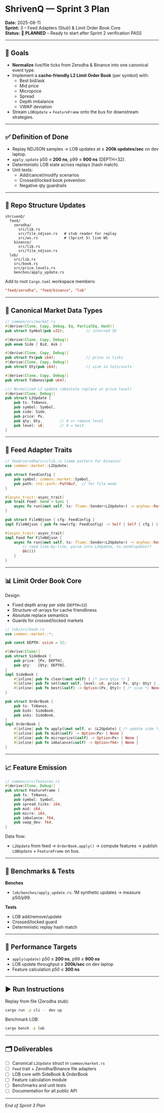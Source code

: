# ShrivenQ — Sprint 3 Plan

**Date:** 2025-08-11  
**Sprint:** 3 – Feed Adapters (Stub) & Limit Order Book Core  
**Status:** 🚀 **PLANNED** – Ready to start after Sprint 2 verification PASS

---

## 🎯 Goals

- **Normalize** live/file ticks from Zerodha & Binance into one canonical event type.
- Implement a **cache-friendly L2 Limit Order Book** (per symbol) with:
  - Best bid/ask
  - Mid price
  - Microprice
  - Spread
  - Depth imbalance
  - VWAP deviation
- Stream `LOBUpdate` + `FeatureFrame` onto the bus for downstream strategies.

---

## ✅ Definition of Done

- Replay NDJSON samples → LOB updates at ≥ **200k updates/sec** on dev laptop.
- `apply_update` p50 ≤ **200 ns**, p99 ≤ **900 ns** (DEPTH=32).
- Deterministic LOB state across replays (hash match).
- Unit tests:
  - Add/cancel/modify scenarios
  - Crossed/locked book prevention
  - Negative qty guardrails

---

## 📂 Repo Structure Updates

```text
shrivenQ/
  feed/
    zerodha/
      src/lib.rs
      src/file_ndjson.rs   # stub reader for replay
      src/ws.rs            # (Sprint 5) live WS
    binance/
      src/lib.rs
      src/file_ndjson.rs
  lob/
    src/lib.rs
    src/book.rs
    src/price_levels.rs
    benches/apply_update.rs
```

Add to root `Cargo.toml` workspace members:
```toml
"feed/zerodha", "feed/binance", "lob"
```

---

## 📜 Canonical Market Data Types

```rust
// common/src/market.rs
#[derive(Clone, Copy, Debug, Eq, PartialEq, Hash)]
pub struct Symbol(pub u32);          // interned ID

#[derive(Clone, Copy, Debug)]
pub enum Side { Bid, Ask }

#[derive(Clone, Copy, Debug)]
pub struct Px(pub i64);              // price in ticks
#[derive(Clone, Copy, Debug)]
pub struct Qty(pub i64);             // size in lots/units

#[derive(Clone, Copy, Debug)]
pub struct TsNanos(pub u64);

/// Normalized L2 update (absolute replace at price level)
#[derive(Clone, Debug)]
pub struct L2Update {
    pub ts: TsNanos,
    pub symbol: Symbol,
    pub side: Side,
    pub price: Px,
    pub qty: Qty,        // 0 => remove level
    pub level: u8,       // 0 = best
}
```

---

## 🔌 Feed Adapter Traits

```rust
// feed/zerodha/src/lib.rs (same pattern for binance)
use common::market::L2Update;

pub struct FeedConfig {
    pub symbol: common::market::Symbol,
    pub path: std::path::PathBuf,  // for file mode
}

#[async_trait::async_trait]
pub trait Feed: Send + Sync {
    async fn run(&mut self, tx: flume::Sender<L2Update>) -> anyhow::Result<()>;
}

pub struct FileNdjson { cfg: FeedConfig }
impl FileNdjson { pub fn new(cfg: FeedConfig) -> Self { Self { cfg } } }

#[async_trait::async_trait]
impl Feed for FileNdjson {
    async fn run(&mut self, tx: flume::Sender<L2Update>) -> anyhow::Result<()> {
        // read line-by-line, parse into L2Update, tx.send(update)?
        Ok(())
    }
}
```

---

## 📊 Limit Order Book Core

Design:
- Fixed depth array per side (`DEPTH=32`)
- Structure-of-arrays for cache friendliness
- Absolute replace semantics
- Guards for crossed/locked markets

```rust
// lob/src/book.rs
use common::market::*;

pub const DEPTH: usize = 32;

#[derive(Clone)]
pub struct SideBook {
    pub price: [Px; DEPTH],
    pub qty:   [Qty; DEPTH],
}
impl SideBook {
    #[inline] pub fn clear(&mut self) { /* zero qtys */ }
    #[inline] pub fn set(&mut self, level: u8, price: Px, qty: Qty) { /* write */ }
    #[inline] pub fn best(&self) -> Option<(Px, Qty)> { /* scan */ None }
}

pub struct OrderBook {
    pub ts: TsNanos,
    pub bids: SideBook,
    pub asks: SideBook,
}
impl OrderBook {
    #[inline] pub fn apply(&mut self, u: &L2Update) { /* update side */ }
    #[inline] pub fn mid(&self) -> Option<Px> { None }
    #[inline] pub fn microprice(&self) -> Option<Px> { None }
    #[inline] pub fn imbalance(&self) -> Option<f64> { None }
}
```

---

## 📈 Feature Emission

```rust
// common/src/features.rs
#[derive(Clone, Debug)]
pub struct FeatureFrame {
    pub ts: TsNanos,
    pub symbol: Symbol,
    pub spread_ticks: i64,
    pub mid: i64,
    pub micro: i64,
    pub imbalance: f64,
    pub vwap_dev: f64,
}
```

Data flow:
- `L2Update` from feed → `OrderBook.apply()` → compute features → publish `LOBUpdate` + `FeatureFrame` on bus.

---

## 🧪 Benchmarks & Tests

**Benches**
- `lob/benches/apply_update.rs`: 1M synthetic updates → measure p50/p99.

**Tests**
- LOB add/remove/update
- Crossed/locked guard
- Deterministic replay hash match

---

## 📏 Performance Targets

- `apply(update)` p50 ≤ **200 ns**, p99 ≤ **900 ns**
- LOB update throughput ≥ **200k/sec** on dev laptop
- Feature calculation p50 ≤ **300 ns**

---

## ▶ Run Instructions

Replay from file (Zerodha stub):
```bash
cargo run -p cli -- dev up
```

Benchmark LOB:
```bash
cargo bench -p lob
```

---

## 🗂 Deliverables

- [ ] Canonical `L2Update` struct in `common/market.rs`
- [ ] `Feed` trait + Zerodha/Binance file adapters
- [ ] LOB core with SideBook & OrderBook
- [ ] Feature calculation module
- [ ] Benchmarks and unit tests
- [ ] Documentation for all public API

---

*End of Sprint 3 Plan*
